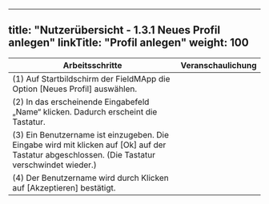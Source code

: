 
---
title: "Nutzerübersicht - 1.3.1 Neues Profil anlegen"
linkTitle: "Profil anlegen"
weight: 100
---

| Arbeitsschritte | Veranschaulichung |
| ------ | :-----: |
| (1) Auf Startbildschirm der FieldMApp die Option [Neues Profil] auswählen. |  |
| (2) In das erscheinende Eingabefeld „Name“ klicken. Dadurch erscheint die Tastatur. |  |
| (3) Ein Benutzername ist einzugeben. Die Eingabe wird mit klicken auf [Ok] auf der Tastatur abgeschlossen. (Die Tastatur verschwindet wieder.) |  |
| (4) Der Benutzername wird durch Klicken auf [Akzeptieren] bestätigt. |  |